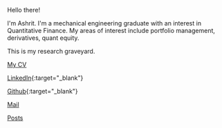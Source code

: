 Hello there!

I'm Ashrit. I'm a mechanical engineering graduate with an interest in Quantitative Finance. My areas of interest include portfolio management, derivatives, quant equity.

This is my research graveyard. 


[My CV](CV_AshritKasshyap.md)

[LinkedIn](https://www.linkedin.com/in/ashritkasshyap/){:target="_blank"}

[Github](https://github.com/Ashrit-K){:target="_blank"}

[Mail](mailto:ashritkasshyap@gmail.com)



[Posts](./posts.md)